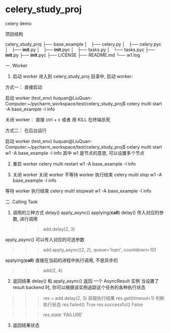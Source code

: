 # celery_study_proj
celery demo

项目结构

celery_study_proj
├── base_example
│   ├── celery.py
│   ├── celery.pyc
│   ├── __init__.py
│   ├── __init__.pyc
│   ├── tasks.py
│   └── tasks.pyc
├── __init__.py
├── __init__.pyc
├── LICENSE
├── README.md
└── w1.log

一. Worker

1. 启动 worker
进入到 celery_study_proj 目录中, 启动 worker:

方式一： 直接启动

启动 worker
(test_env) liuquan@LiuQuan-Computer:~/pycharm_workspace/test/celery_study_proj$
  celery multi start -A base_example -l info
  
关闭 worker：
   直接 ctrl + c 或者 用 KILL 在终端杀死 

方式二： 在后台运行

启动 worker
(test_env) liuquan@LiuQuan-Computer:~/pycharm_workspace/test/celery_study_proj$
 celery multi start w1 -A base_example -l info
 其中 w1 是节点的意思, 可以设置多个节点

2. 重启 worker
celery multi restart w1 -A base_example -l info

3. 关闭 worker
关闭 worker 
不等待 worker 执行结束
celery multi stop w1 -A base_example -l info 

等待 worker 执行结束
celery multi stopwait w1 -A base_example -l info


二. Calling Task
1. 调用的三种方式 delay()  apply_async()   applying(__call__)
delay()
    传入对应的参数, 进行调用
>>> add.delay(2, 3)

apply_async()
    可以传入对应的可选参数
>>> add.apply_async((2, 2), queue='lopri', countdown=10)

applying(__call__)
    直接在当前的进程中执行调用, 不是异步的
>>> add(2, 4)

2. 返回结果
    delay() 和 apply_async() 返回 一个 AsyncResult 实例
    当设置了 result backend 时, 你可以根据该实例追踪这个任务的各种执行状态


>>>res = add.delay(2, 3)
获取执行结果 
>>>res.get(timeout=1)
判断执行状态
>>>res.failed()
True
>>>res.successful()
False

>>>res.state
'FAILURE'

3. 返回结果状态

